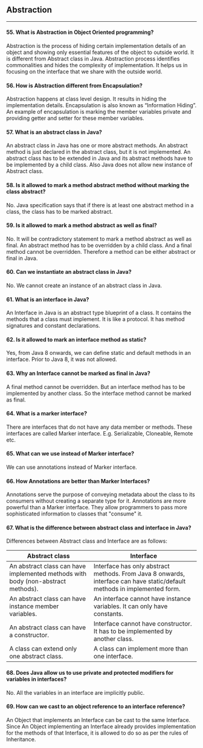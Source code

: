 ## Abstraction
******

#### 55. What is Abstraction in Object Oriented programming?

Abstraction is the process of hiding certain implementation details of an object and showing only essential features of the object to
outside world. It is different from Abstract class in Java. Abstraction process identifies commonalities and hides the complexity of implementation. It helps us in focusing on the interface that we share with the outside world.

#### 56. How is Abstraction different from Encapsulation?

Abstraction happens at class level design. It results in hiding the implementation details. Encapsulation is also known as “Information Hiding”. An example of encapsulation is marking the member variables private and providing getter and setter for these
member variables.

#### 57. What is an abstract class in Java?

An abstract class in Java has one or more abstract methods. An abstract method is just declared in the abstract class, but it is not implemented.
An abstract class has to be extended in Java and its abstract methods have to be implemented by a child class. Also Java does
not allow new instance of Abstract class.

#### 58. Is it allowed to mark a method abstract method without marking the class abstract?

No. Java specification says that if there is at least one abstract method in a class, the class has to be marked abstract.

#### 59. Is it allowed to mark a method abstract as well as final?

No. It will be contradictory statement to mark a method abstract as well as final.
An abstract method has to be overridden by a child class. And a final method cannot be overridden. Therefore a method can be either abstract or final in Java.

#### 60. Can we instantiate an abstract class in Java?

No. We cannot create an instance of an abstract class in Java.

#### 61. What is an interface in Java?

An Interface in Java is an abstract type blueprint of a class. It contains the methods that a class must implement. It is like a protocol.
It has method signatures and constant declarations.

#### 62. Is it allowed to mark an interface method as static?

Yes, from Java 8 onwards, we can define static and default methods in an interface. Prior to Java 8, it was not allowed.

#### 63. Why an Interface cannot be marked as final in Java?

A final method cannot be overridden. But an interface method has to be implemented by another class. So the interface method cannot be marked as final.

#### 64. What is a marker interface?

There are interfaces that do not have any data member or methods. These interfaces are called Marker interface. E.g. Serializable, Cloneable, Remote etc.

#### 65. What can we use instead of Marker interface?

We can use annotations instead of Marker interface.

#### 66. How Annotations are better than Marker Interfaces?

Annotations serve the purpose of conveying metadata about the class to its consumers without creating a separate type for it. Annotations are more powerful than a Marker interface. They allow programmers to pass more sophisticated information to classes that "consume" it.

#### 67. What is the difference between abstract class and interface in Java?

Differences between Abstract class and Interface are as follows:

| Abstract class | Interface |
| -------------------------------------------------------------------------------- | ------------------------------------------------------------------------------------------------------------------------ |
| An abstract class can have implemented methods with body (non-abstract methods). | Interface has only abstract methods. From Java 8 onwards, interface can have static/default methods in implemented form. |
| An abstract class can have instance member variables. | An interface cannot have instance variables. It can only have constants. |
|An abstract class can have a constructor.|Interface cannot have constructor. It has to be implemented by another class.|
|A class can extend only one abstract class.|A class can implement more than one interface.|


#### 68. Does Java allow us to use private and protected modifiers for variables in interfaces?

No. All the variables in an interface are implicitly public.


#### 69. How can we cast to an object reference to an interface reference?

An Object that implements an Interface can be cast to the same Interface. Since An Object implementing an Interface already provides implementation for the methods of that Interface, it is allowed to do so as per the rules of Inheritance.

